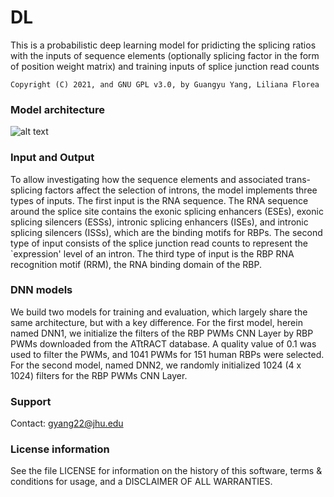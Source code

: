 # DL
This is a probabilistic deep learning model for pridicting the splicing ratios with the inputs of sequence elements (optionally splicing factor in the form of position weight matrix) and training inputs of splice junction read counts

```
Copyright (C) 2021, and GNU GPL v3.0, by Guangyu Yang, Liliana Florea
```
### <a name="model-architecture " /> Model architecture
![alt text](https://github.com/splicebox/DL/blob/main/figures/PDL_architecture.png)


### <a name="input-and-output" /> Input and Output
To allow investigating how the sequence elements and associated trans-splicing factors affect the selection of introns, the model implements three types of inputs. The first input is the RNA sequence. The RNA sequence around the splice site contains the exonic splicing enhancers (ESEs), exonic splicing silencers (ESSs), intronic splicing enhancers (ISEs), and  intronic splicing silencers (ISSs), which are the binding motifs for RBPs. The second type of input consists of the splice junction read counts to represent the `expression' level of an intron. The third type of input is the RBP RNA recognition motif (RRM), the RNA binding domain of the RBP.

### <a name="dnn-models" /> DNN models
We build two models for training and evaluation, which largely share the same architecture, but with a key difference. For the first model, herein named DNN1, we initialize the filters of the RBP PWMs CNN Layer by RBP PWMs downloaded from the ATtRACT database. A quality value of 0.1 was used to filter the PWMs, and 1041 PWMs for 151 human RBPs were selected. For the second model, named DNN2, we randomly initialized 1024 (4 x 1024) filters for the RBP PWMs CNN Layer.

### <a name="support" /> Support
Contact: gyang22@jhu.edu

### License information
See the file LICENSE for information on the history of this software, terms
& conditions for usage, and a DISCLAIMER OF ALL WARRANTIES.
